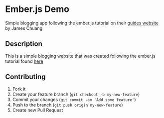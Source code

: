 # Ember.js Demo

Simple blogging app following the ember.js tutorial on their [guides website][1]
by James Chuang

## Description
This is a simple blogging website that was created following the ember.js tutorial found [here][1]

## Contributing

1. Fork it
2. Create your feature branch (`git checkout -b my-new-feature`)
3. Commit your changes (`git commit -am 'Add some feature'`)
4. Push to the branch (`git push origin my-new-feature`)
5. Create new Pull Request

[1]: http://emberjs.com/guides/
